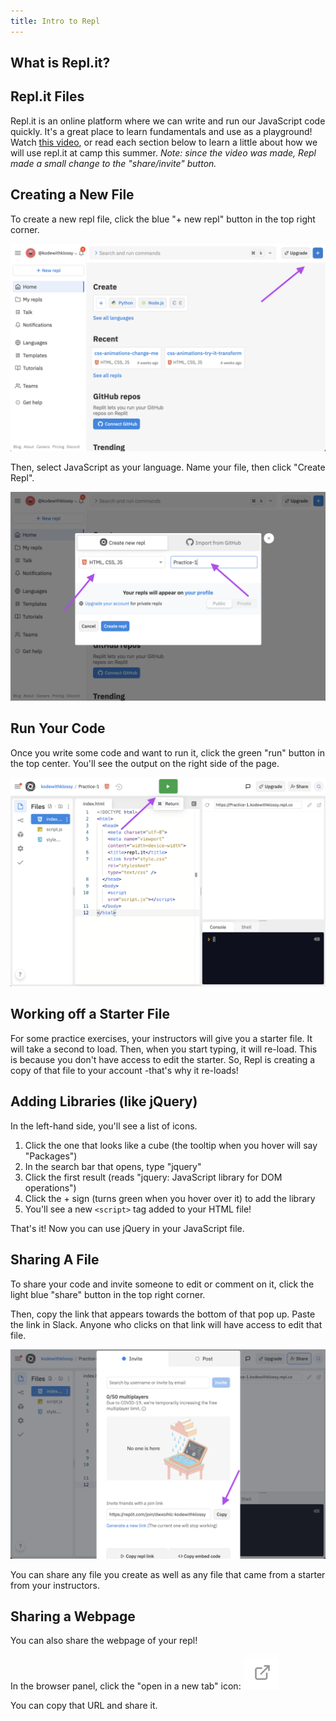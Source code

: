 ```yaml
---
title: Intro to Repl
---
```


## What is Repl.it?


## Repl.it Files

Repl.it is an online platform where we can write and run our JavaScript code quickly. It's a great place to learn fundamentals and use as a playground! Watch [this video](https://screencast-o-matic.com/watch/cYfIo7aLBQ), or read each section below to learn a little about how we will use repl.it at camp this summer. _Note: since the video was made, Repl made a small change to the "share/invite" button._

## Creating a New File

To create a new repl file, click the blue "+ new repl" button in the top right corner.

<img class="medium" src="./assets/new.png" alt="">

Then, select JavaScript as your language. Name your file, then click "Create Repl".

<img class="medium" src="./assets/create.png" alt="">

## Run Your Code

Once you write some code and want to run it, click the green "run" button in the top center. You'll see the output on the right side of the page.

<img class="medium" src="./assets/run.png" alt="">

## Working off a Starter File

For some practice exercises, your instructors will give you a starter file. It will take a second to load. Then, when you start typing, it will re-load. This is because you don't have access to edit the starter. So, Repl is creating a copy of that file to your account -that's why it re-loads!

## Adding Libraries (like jQuery)

In the left-hand side, you'll see a list of icons. 

1. Click the one that looks like a cube (the tooltip when you hover will say "Packages")
1. In the search bar that opens, type "jquery"
1. Click the first result (reads "jquery: JavaScript library for DOM operations")
1. Click the + sign (turns green when you hover over it) to add the library
1. You'll see a new `<script>` tag added to your HTML file!

That's it! Now you can use jQuery in your JavaScript file.

## Sharing A File

To share your code and invite someone to edit or comment on it, click the light blue "share" button in the top right corner.

Then, copy the link that appears towards the bottom of that pop up. Paste the link in Slack. Anyone who clicks on that link will have access to edit that file.

<img class="medium" src="./assets/share.png" alt="">

You can share any file you create as well as any file that came from a starter from your instructors.

## Sharing a Webpage

You can also share the webpage of your repl!

In the browser panel, click the "open in a new tab" icon:
<img src="./assets/newtab.png" alt="replit's new tab icon button">

You can copy that URL and share it.

